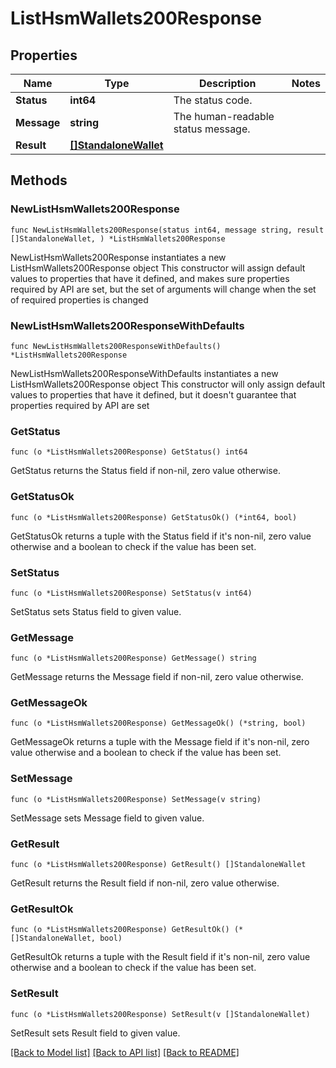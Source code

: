 # ListHsmWallets200Response

## Properties

Name | Type | Description | Notes
------------ | ------------- | ------------- | -------------
**Status** | **int64** | The status code. | 
**Message** | **string** | The human-readable status message. | 
**Result** | [**[]StandaloneWallet**](StandaloneWallet.md) |  | 

## Methods

### NewListHsmWallets200Response

`func NewListHsmWallets200Response(status int64, message string, result []StandaloneWallet, ) *ListHsmWallets200Response`

NewListHsmWallets200Response instantiates a new ListHsmWallets200Response object
This constructor will assign default values to properties that have it defined,
and makes sure properties required by API are set, but the set of arguments
will change when the set of required properties is changed

### NewListHsmWallets200ResponseWithDefaults

`func NewListHsmWallets200ResponseWithDefaults() *ListHsmWallets200Response`

NewListHsmWallets200ResponseWithDefaults instantiates a new ListHsmWallets200Response object
This constructor will only assign default values to properties that have it defined,
but it doesn't guarantee that properties required by API are set

### GetStatus

`func (o *ListHsmWallets200Response) GetStatus() int64`

GetStatus returns the Status field if non-nil, zero value otherwise.

### GetStatusOk

`func (o *ListHsmWallets200Response) GetStatusOk() (*int64, bool)`

GetStatusOk returns a tuple with the Status field if it's non-nil, zero value otherwise
and a boolean to check if the value has been set.

### SetStatus

`func (o *ListHsmWallets200Response) SetStatus(v int64)`

SetStatus sets Status field to given value.


### GetMessage

`func (o *ListHsmWallets200Response) GetMessage() string`

GetMessage returns the Message field if non-nil, zero value otherwise.

### GetMessageOk

`func (o *ListHsmWallets200Response) GetMessageOk() (*string, bool)`

GetMessageOk returns a tuple with the Message field if it's non-nil, zero value otherwise
and a boolean to check if the value has been set.

### SetMessage

`func (o *ListHsmWallets200Response) SetMessage(v string)`

SetMessage sets Message field to given value.


### GetResult

`func (o *ListHsmWallets200Response) GetResult() []StandaloneWallet`

GetResult returns the Result field if non-nil, zero value otherwise.

### GetResultOk

`func (o *ListHsmWallets200Response) GetResultOk() (*[]StandaloneWallet, bool)`

GetResultOk returns a tuple with the Result field if it's non-nil, zero value otherwise
and a boolean to check if the value has been set.

### SetResult

`func (o *ListHsmWallets200Response) SetResult(v []StandaloneWallet)`

SetResult sets Result field to given value.



[[Back to Model list]](../README.md#documentation-for-models) [[Back to API list]](../README.md#documentation-for-api-endpoints) [[Back to README]](../README.md)



